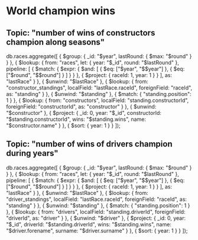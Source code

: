 # World champion wins

## Topic: "number of wins of constructors champion along seasons"

db.races.aggregate([
  {
    $group: {
      _id: "$year",
      lastRound: { $max: "$round" }
    }
  },
  {
    $lookup: {
      from: "races",
      let: { year: "$_id", round: "$lastRound" },
      pipeline: [
        {
          $match: {
            $expr: {
              $and: [
                { $eq: ["$year", "$$year"] },
                { $eq: ["$round", "$$round"] }
              ]
            }
          }
        },
        {
          $project: {
            raceId: 1,
            year: 1
          }
        }
      ],
      as: "lastRace"
    }
  },
  {
    $unwind: "$lastRace"
  },
  {
    $lookup: {
      from: "constructor_standings",
      localField: "lastRace.raceId",
      foreignField: "raceId",
      as: "standing"
    }
  },
  {
    $unwind: "$standing"
  },
  {
    $match: {
      "standing.position": 1
    }
  },
  {
    $lookup: {
      from: "constructors",
      localField: "standing.constructorId",
      foreignField: "constructorId",
      as: "constructor"
    }
  },
  {
    $unwind: "$constructor"
  },
  {
    $project: {
      _id: 0,
      year: "$_id",
      constructorId: "$standing.constructorId",
      wins: "$standing.wins",
      name: "$constructor.name"
    }
  },
  {
    $sort: {
      year: 1
    }
  }
]);

## Topic: "number of wins of drivers champion during years"

db.races.aggregate([
  {
    $group: {
      _id: "$year",
      lastRound: { $max: "$round" }
    }
  },
  {
    $lookup: {
      from: "races",
      let: { year: "$_id", round: "$lastRound" },
      pipeline: [
        {
          $match: {
            $expr: {
              $and: [
                { $eq: ["$year", "$$year"] },
                { $eq: ["$round", "$$round"] }
              ]
            }
          }
        },
        {
          $project: {
            raceId: 1,
            year: 1
          }
        }
      ],
      as: "lastRace"
    }
  },
  {
    $unwind: "$lastRace"
  },
  {
    $lookup: {
      from: "driver_standings",
      localField: "lastRace.raceId",
      foreignField: "raceId",
      as: "standing"
    }
  },
  {
    $unwind: "$standing"
  },
  {
    $match: {
      "standing.position": 1
    }
  },
  {
    $lookup: {
      from: "drivers",
      localField: "standing.driverId",
      foreignField: "driverId",
      as: "driver"
    }
  },
  {
    $unwind: "$driver"
  },
  {
    $project: {
      _id: 0,
      year: "$_id",
      driverId: "$standing.driverId",
      wins: "$standing.wins",
      name: "$driver.forename",
      surname: "$driver.surname"
    }
  },
  {
    $sort: {
      year: 1
    }
  }
]);
